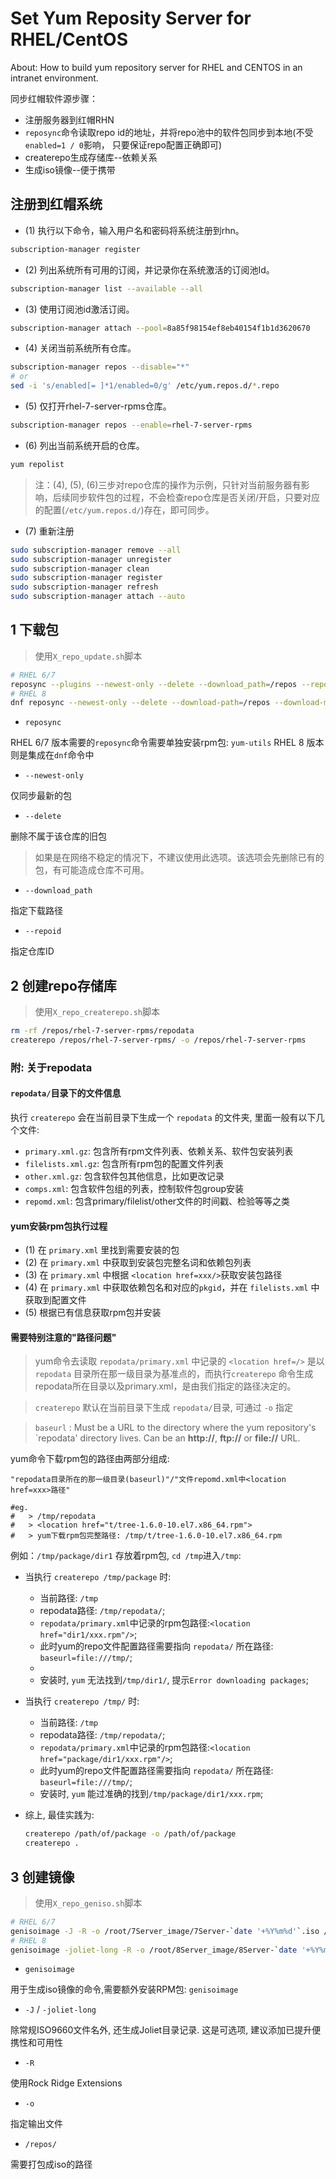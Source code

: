 # Set Yum Reposity Server for RHEL/CentOS

About: How to build yum repository server for RHEL and CENTOS in an intranet environment.

同步红帽软件源步骤：

* 注册服务器到红帽RHN
* `reposync`命令读取repo id的地址，并将repo池中的软件包同步到本地(不受`enabled=1 / 0`影响， 只要保证repo配置正确即可)
* createrepo生成存储库--依赖关系
* 生成iso镜像--便于携带


## 注册到红帽系统

- (1) 执行以下命令，输入用户名和密码将系统注册到rhn。

```bash
subscription-manager register
```

- (2) 列出系统所有可用的订阅，并记录你在系统激活的订阅池Id。

```bash
subscription-manager list --available --all
```

- (3) 使用订阅池id激活订阅。

```bash
subscription-manager attach --pool=8a85f98154ef8eb40154f1b1d3620670
```

- (4) 关闭当前系统所有仓库。 

```bash
subscription-manager repos --disable="*"
# or
sed -i 's/enabled[= ]*1/enabled=0/g' /etc/yum.repos.d/*.repo
```

- (5) 仅打开rhel-7-server-rpms仓库。

```bash
subscription-manager repos --enable=rhel-7-server-rpms
```

- (6) 列出当前系统开启的仓库。

```bash
yum repolist
```

> 注：(4), (5), (6)三步对repo仓库的操作为示例，只针对当前服务器有影响，后续同步软件包的过程，不会检查repo仓库是否关闭/开启，只要对应的配置(`/etc/yum.repos.d/`)存在，即可同步。

- (7) 重新注册

```bash
sudo subscription-manager remove --all
sudo subscription-manager unregister
sudo subscription-manager clean
sudo subscription-manager register
sudo subscription-manager refresh
sudo subscription-manager attach --auto
```

## 1 下载包

> 使用`X_repo_update.sh`脚本

```bash
# RHEL 6/7
reposync --plugins --newest-only --delete --download_path=/repos --repoid=rhel-7-server-rpms
# RHEL 8
dnf reposync --newest-only --delete --download-path=/repos --download-metadata --repoid=rhel-8-for-x86_64-baseos-rpms
```

- `reposync`

RHEL 6/7 版本需要的`reposync`命令需要单独安装rpm包: `yum-utils`
RHEL 8 版本则是集成在`dnf`命令中

- `--newest-only`

仅同步最新的包

- `--delete`

删除不属于该仓库的旧包

> 如果是在网络不稳定的情况下，不建议使用此选项。该选项会先删除已有的包，有可能造成仓库不可用。

- `--download_path`

指定下载路径

- `--repoid`

指定仓库ID

## 2 创建repo存储库

> 使用`X_repo_createrepo.sh`脚本

```bash
rm -rf /repos/rhel-7-server-rpms/repodata
createrepo /repos/rhel-7-server-rpms/ -o /repos/rhel-7-server-rpms
```

### 附: 关于repodata

#### `repodata/`目录下的文件信息

执行 `createrepo` 会在当前目录下生成一个 `repodata` 的文件夹, 里面一般有以下几个文件:
- `primary.xml.gz`: 包含所有rpm文件列表、依赖关系、软件包安装列表 
- `filelists.xml.gz`: 包含所有rpm包的配置文件列表  
- `other.xml.gz`: 包含软件包其他信息，比如更改记录  
- `comps.xml`: 包含软件包组的列表，控制软件包group安装  
- `repomd.xml`: 包含primary/filelist/other文件的时间戳、检验等等之类   

#### yum安装rpm包执行过程

- (1) 在 `primary.xml` 里找到需要安装的包  
- (2) 在 `primary.xml` 中获取到安装包完整名词和依赖包列表  
- (3) 在 `primary.xml` 中根据 `<location href=xxx/>`获取安装包路径
- (4) 在 `primary.xml` 中获取依赖包名和对应的`pkgid`，并在 `filelists.xml` 中获取到配置文件
- (5) 根据已有信息获取rpm包并安装  

#### 需要特别注意的"路径问题"

> yum命令去读取 `repodata/primary.xml` 中记录的 `<location href=/>` 是以 `repodata` 目录所在那一级目录为基准点的，而执行`createrepo` 命令生成repodata所在目录以及primary.xml，是由我们指定的路径决定的。

> `createrepo` 默认在当前目录下生成 `repodata/`目录, 可通过 `-o` 指定

> `baseurl` : Must be a URL to the directory where the yum repository's `repodata' directory lives. Can be an **http://**, **ftp://** or **file://** URL.

yum命令下载rpm包的路径由两部分组成:

```
"repodata目录所在的那一级目录(baseurl)"/"文件repomd.xml中<location href=xxx>路径"

#eg.
#   > /tmp/repodata
#   > <location href="t/tree-1.6.0-10.el7.x86_64.rpm">
#   > yum下载rpm包完整路径: /tmp/t/tree-1.6.0-10.el7.x86_64.rpm
```

例如：`/tmp/package/dir1` 存放着rpm包, `cd /tmp`进入`/tmp`: 

- 当执行 `createrepo /tmp/package` 时:  
    * 当前路径: `/tmp`
    * repodata路径: `/tmp/repodata/`;  
    * `repodata/primary.xml`中记录的rpm包路径:`<location href="dir1/xxx.rpm"/>`;  
    * 此时yum的repo文件配置路径需要指向 `repodata/` 所在路径: `baseurl=file:///tmp/`;  
    * 
    * 安装时, `yum` 无法找到`/tmp/dir1/`, 提示`Error downloading packages`;  

- 当执行 `createrepo /tmp/` 时:  
    * 当前路径: `/tmp`
    * repodata路径: `/tmp/repodata/`;  
    * `repodata/primary.xml`中记录的rpm包路径:`<location href="package/dir1/xxx.rpm"/>`;  
    * 此时yum的repo文件配置路径需要指向 `repodata/` 所在路径: `baseurl=file:///tmp/`;  
    * 安装时, `yum` 能过准确的找到`/tmp/package/dir1/xxx.rpm`; 

- 综上, 最佳实践为:  

    ```bash
    createrepo /path/of/package -o /path/of/package
    createrepo .
    ```

## 3 创建镜像

> 使用`X_repo_geniso.sh`脚本

```bash
# RHEL 6/7
genisoimage -J -R -o /root/7Server_image/7Server-`date '+%Y%m%d'`.iso /repos/
# RHEL 8
genisoimage -joliet-long -R -o /root/8Server_image/8Server-`date '+%Y%m%d'`.iso /repos/
```
- `genisoimage`

用于生成iso镜像的命令,需要额外安装RPM包: `genisoimage`

- `-J` / `-joliet-long`

除常规ISO9660文件名外, 还生成Joliet目录记录. 这是可选项, 建议添加已提升便携性和可用性

- `-R`

使用Rock Ridge Extensions 

- `-o`

指定输出文件

- `/repos/`

需要打包成iso的路径
